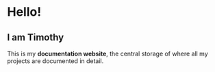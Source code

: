 # Hello!

## I am Timothy <!-- {docsify-ignore} -->

This is my **documentation website**, the central storage of where all my projects are documented in detail.